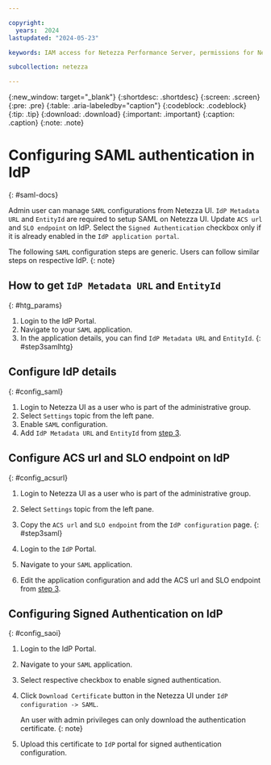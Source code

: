 ```yaml
---

copyright:
  years:  2024
lastupdated: "2024-05-23"

keywords: IAM access for Netezza Performance Server, permissions for Netezza Performance Server, identity and access management for Netezza Performance Server, roles for Netezza Performance Server, actions for Netezza Performance Server, assigning access for Netezza Performance Server

subcollection: netezza

---
```


{:new_window: target="_blank"}
{:shortdesc: .shortdesc}
{:screen: .screen}
{:pre: .pre}
{:table: .aria-labeledby="caption"}
{:codeblock: .codeblock}
{:tip: .tip}
{:download: .download}
{:important: .important}
{:caption: .caption}
{:note: .note}

# Configuring SAML authentication in IdP
{: #saml-docs}

Admin user can manage `SAML` configurations from Netezza UI. `IdP Metadata URL` and `EntityId` are required to setup SAML on Netezza UI. Update `ACS url` and `SLO endpoint` on IdP. Select the `Signed Authentication` checkbox only if it is already enabled in the `IdP application portal`.

The following `SAML` configuration steps are generic. Users can follow similar steps on respective IdP.
{: note}

## How to get `IdP Metadata URL` and `EntityId`
{: #htg_params}

1. Login to the IdP Portal.
2. Navigate to your `SAML` application.
3. In the application details, you can find `IdP Metadata URL` and `EntityId`.
{: #step3samlhtg}

## Configure IdP details
{: #config_saml}

1. Login to Netezza UI as a user who is part of the administrative group.
2. Select `Settings` topic from the left pane.
3. Enable `SAML` configuration.
4. Add `IdP Metadata URL` and `EntityId` from [step 3](/docs/netezza?topic=netezza-saml-docs#step3samlhtg).


## Configure ACS url and SLO endpoint on IdP
{: #config_acsurl}

1. Login to Netezza UI as a user who is part of the administrative group.
1. Select `Settings` topic from the left pane.
1. Copy the `ACS url` and `SLO endpoint` from the `IdP configuration` page.
{: #step3saml}

1. Login to the `IdP` Portal.
1. Navigate to your `SAML` application.
1. Edit the application configuration and add the ACS url and SLO endpoint from [step 3](/docs/netezza?topic=netezza-saml-docs#step3saml).


## Configuring Signed Authentication on IdP
{: #config_saoi}

1. Login to the IdP Portal.
1. Navigate to your `SAML` application.
1. Select respective checkbox to enable signed authentication.
1. Click `Download Certificate` button in the Netezza UI under `IdP configuration -> SAML`.

    An user with admin privileges can only download the authentication certificate.
    {: note}
    
1. Upload this certificate to `IdP` portal for signed authentication configuration.
